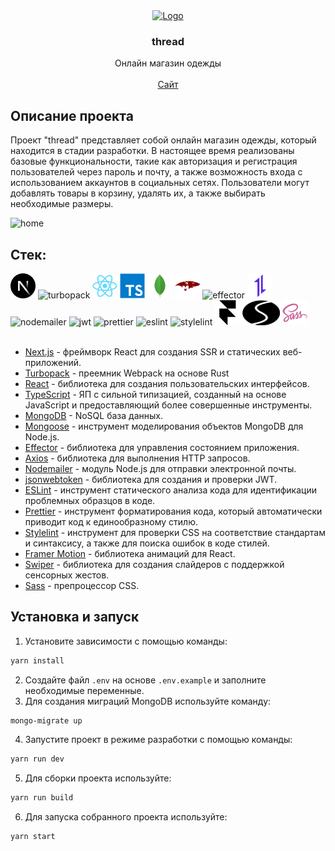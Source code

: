 <div align="center">
  <a href="https://github.com/ArthurMur/threads">
    <img src="/app/favicon.ico" alt="Logo" width="80" height="80">
  </a>

  <h3 align="center">thread</h3>

  <p align="center">
    Онлайн магазин одежды
    <br />
    <br />
    <a href="https://thread-woad.vercel.app/">Сайт</a>
  </p>
</div>

## Описание проекта
Проект "thread" представляет собой онлайн магазин одежды, который находится в стадии разработки. В настоящее время реализованы базовые функциональности, такие как авторизация и регистрация пользователей через пароль и почту, а также возможность входа с использованием аккаунтов в социальных сетях. Пользователи могут добавлять товары в корзину, удалять их, а также выбирать необходимые размеры.

![home](https://github.com/ArthurMur/threads/assets/122103695/b1cbb830-8277-46e5-96b1-5928a5200d32)


## Стек:

<div>
<img src="https://github.com/devicons/devicon/blob/master/icons/nextjs/nextjs-original.svg" title="nextjs" alt="nextjs" width="40" height="40"/>
<img src="https://github.com/ArthurMur/threads/assets/122103695/4b6a622f-6231-48f4-abe1-a57f7a0d9ee2" title="turbopack" alt="turbopack" width="35" height="40"/>
<img src="https://github.com/devicons/devicon/blob/master/icons/react/react-original.svg" title="reactjs" alt="reactjs" width="40" height="40"/>
<img src="https://github.com/devicons/devicon/blob/master/icons/typescript/typescript-original.svg" title="typescript" alt="typescript" width="40" height="40"/>
<img src="https://github.com/devicons/devicon/blob/master/icons/mongodb/mongodb-original.svg" title="mongodb" alt="mongodb" width="40" height="40"/>
<img src="https://github.com/devicons/devicon/blob/master/icons/mongoose/mongoose-original.svg" title="mongoose" alt="mongoose" width="40" height="40"/>
<img src="https://github.com/ArthurMur/threads/assets/122103695/718b60ba-1f8f-4f8e-8d99-04003eac6ec5" title="effector" alt="effector" width="40" height="40"/>
<img src="https://github.com/devicons/devicon/blob/master/icons/axios/axios-plain.svg" title="axios" alt="axios" width="40" height="40"/>
<img src="https://raw.githubusercontent.com/nodemailer/nodemailer/master/assets/nm_logo_200x136.png" title="nodemailer" alt="nodemailer" width="60" height="40"/>
<img src="https://github.com/ArthurMur/threads/assets/122103695/e500fbdc-0f55-40a6-bc54-2f9b39e6e104" title="jwt" alt="jwt" width="40" height="40"/>
<img src="https://brandeps.com/icon-download/P/Prettier-icon-vector-02.svg" title="prettier" alt="prettier" width="60" height="40"/>
<img src="https://brandeps.com/icon-download/E/Eslint-icon-vector-02.svg" title="eslint" alt="eslint" width="60" height="40"/>
<img src="https://brandeps.com/logo-download/S/Stylelint-logo-vector-01.svg" title="stylelint" alt="stylelint" width="60" height="40"/>
<img src="https://github.com/devicons/devicon/blob/master/icons/framermotion/framermotion-original.svg" title="framermotion" alt="framermotion" width="40" height="40"/>
<img src="https://github.com/devicons/devicon/blob/master/icons/swiper/swiper-original.svg" title="swiper" alt="swiper" width="60" height="40"/>
<img src="https://github.com/devicons/devicon/blob/master/icons/sass/sass-original.svg" title="sass/scss" alt="sass/scss" width="40" height="40"/>

 
</div>
</br>

- [Next.js](https://nextjs.org/) - фреймворк React для создания SSR и статических веб-приложений.
- [Turbopack](https://turbo.build/pack) - преемник Webpack на основе Rust
- [React](https://reactjs.org/) - библиотека для создания пользовательских интерфейсов.
- [TypeScript](https://www.typescriptlang.org/) - ЯП с сильной типизацией, созданный на основе JavaScript и предоставляющий более совершенные инструменты.
- [MongoDB](https://www.mongodb.com/) - NoSQL база данных.
- [Mongoose](https://mongoosejs.com/) - инструмент моделирования объектов MongoDB для Node.js.
- [Effector](https://effector.dev/) - библиотека для управления состоянием приложения.
- [Axios](https://axios-http.com/) - библиотека для выполнения HTTP запросов.
- [Nodemailer](https://nodemailer.com/) - модуль Node.js для отправки электронной почты.
- [jsonwebtoken](https://github.com/auth0/node-jsonwebtoken) - библиотека для создания и проверки JWT.
- [ESLint](https://eslint.org/) - инструмент статического анализа кода для идентификации проблемных образцов в коде.
- [Prettier](https://prettier.io/) - инструмент форматирования кода, который автоматически приводит код к единообразному стилю.
- [Stylelint](https://stylelint.io/) - инструмент для проверки CSS на соответствие стандартам и синтаксису, а также для поиска ошибок в коде стилей.
- [Framer Motion](https://www.framer.com/motion/) - библиотека анимаций для React.
- [Swiper](https://swiperjs.com/) - библиотека для создания слайдеров с поддержкой сенсорных жестов.
- [Sass](https://sass-lang.com/) - препроцессор CSS.

## Установка и запуск
1. Установите зависимости с помощью команды:
```sh
yarn install
```
2. Создайте файл `.env` на основе `.env.example` и заполните необходимые переменные.
3. Для создания миграций MongoDB используйте команду:
```sh
mongo-migrate up
```
4. Запустите проект в режиме разработки с помощью команды:
```sh
yarn run dev
```
5. Для сборки проекта используйте:
```sh
yarn run build
```
6. Для запуска собранного проекта используйте:
```sh
yarn start
```
